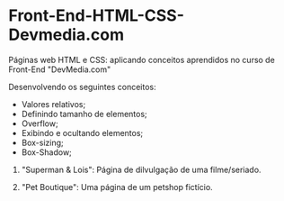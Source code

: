 # Front-End-HTML-CSS-Devmedia.com
 Páginas web HTML e CSS: aplicando conceitos aprendidos no curso de Front-End "DevMedia.com"

 Desenvolvendo os seguintes conceitos:

   * Valores relativos;
   * Definindo tamanho de elementos;
   * Overflow;
   * Exibindo e ocultando elementos;
   * Box-sizing;
   * Box-Shadow;

 1. "Superman & Lois": Página de dilvulgação de uma filme/seriado. 

 2. "Pet Boutique": Uma página de um petshop fictício.
   